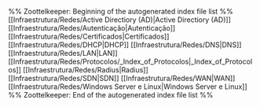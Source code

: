 %% Zoottelkeeper: Beginning of the autogenerated index file list  %%
 [[Infraestrutura/Redes/Active Directiory (AD)|Active Directiory (AD)]]
 [[Infraestrutura/Redes/Autenticação|Autenticação]]
 [[Infraestrutura/Redes/Certificados|Certificados]]
 [[Infraestrutura/Redes/DHCP|DHCP]]
 [[Infraestrutura/Redes/DNS|DNS]]
 [[Infraestrutura/Redes/LAN|LAN]]
 [[Infraestrutura/Redes/Protocolos/_Index_of_Protocolos|_Index_of_Protocolos]]
 [[Infraestrutura/Redes/Radius|Radius]]
 [[Infraestrutura/Redes/SDN|SDN]]
 [[Infraestrutura/Redes/WAN|WAN]]
 [[Infraestrutura/Redes/Windows Server e Linux|Windows Server e Linux]]
%% Zoottelkeeper: End of the autogenerated index file list  %%
